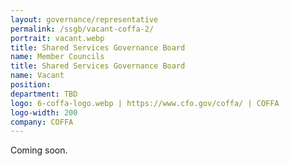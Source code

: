```yaml
---
layout: governance/representative
permalink: /ssgb/vacant-coffa-2/
portrait: vacant.webp
title: Shared Services Governance Board
name: Member Councils
title: Shared Services Governance Board
name: Vacant
position: 
department: TBD
logo: 6-coffa-logo.webp | https://www.cfo.gov/coffa/ | COFFA
logo-width: 200
company: COFFA
---
```


Coming soon.
